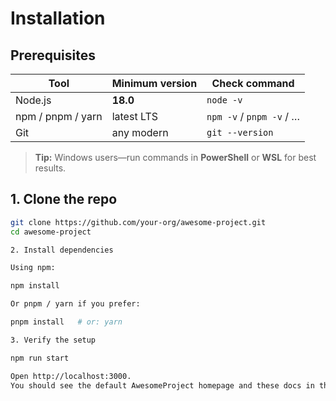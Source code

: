 <!-- ---
id: installation
title: Installation Guide
sidebar_position: 3
--- -->

# Installation

## Prerequisites

| Tool              | Minimum version | Check command            |
| ----------------- | --------------- | ------------------------ |
| Node.js           | **18.0**        | `node -v`                |
| npm / pnpm / yarn | latest LTS      | `npm -v` / `pnpm -v` / … |
| Git               | any modern      | `git --version`          |

> **Tip:** Windows users—run commands in **PowerShell** or **WSL** for best results.

## 1. Clone the repo

```bash
git clone https://github.com/your‑org/awesome-project.git
cd awesome-project

2. Install dependencies

Using npm:

npm install

Or pnpm / yarn if you prefer:

pnpm install   # or: yarn

3. Verify the setup

npm run start

Open http://localhost:3000.
You should see the default AwesomeProject homepage and these docs in the sidebar.
```
